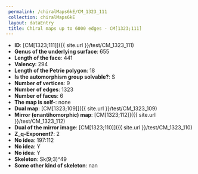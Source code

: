 ```yaml
--- 
 permalink: /chiralMaps6kE/CM_1323_111 
 collection: chiralMaps6kE
 layout: dataEntry
 title: Chiral maps up to 6000 edges - CM[1323;111]
---
```


- **ID**: [CM[1323;111]]({{ site.url }}/test/CM_1323_111)
- **Genus of the underlying surface**: 655
- **Length of the face**: 441
- **Valency**: 294
- **Length of the Petrie polygon**: 18
- **Is the automorphism group solvable?**: S
- **Number of vertices**: 9
- **Number of edges**: 1323
- **Number of faces**: 6
- **The map is self-**: none
- **Dual map**: [CM[1323;109]]({{ site.url }}/test/CM_1323_109)
- **Mirror (enantihomorphic) map**: [CM[1323;112]]({{ site.url }}/test/CM_1323_112)
- **Dual of the mirror image**: [CM[1323;110]]({{ site.url }}/test/CM_1323_110)
- **Z_q-Exponent?**: 2
- **No idea**:  197:112
- **No idea**: Y
- **No idea**: Y
- **Skeleton**: Sk(9;3)^49
- **Some other kind of skeleton**: nan
